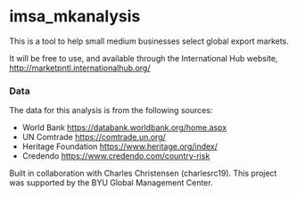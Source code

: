 # imsa_mkanalysis
This is a tool to help small medium businesses select global export markets. 

It will be free to use, and available through the International Hub website, http://marketpntl.internationalhub.org/

### Data
The data for this analysis is from the following sources:

- World Bank https://databank.worldbank.org/home.aspx
- UN Comtrade https://comtrade.un.org/
- Heritage Foundation https://www.heritage.org/index/
- Credendo https://www.credendo.com/country-risk


Built in collaboration with Charles Christensen (charlesrc19). 
This project was supported by the BYU Global Management Center.

